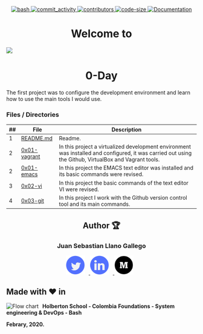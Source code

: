 

<p align="center">
     <p align="center">
          <a href="https://github.com/ellerbrock/open-source-badges/">
               <img alt="bash" src="https://badges.frapsoft.com/bash/v1/bash.png?v=103" target="_blank" />
          </a>
          <a href="https://github.com/EckoJuan/holbertonschool-zero_day/commits/master">
               <img alt="commit_activity" src="https://img.shields.io/github/commit-activity/y/EckoJuan/holbertonschool-zero_day" target="_blank" />
          </a>
          <a href="https://github.com/EckoJuan/holbertonschool-zero_day/graphs/contributors">
               <img alt="contributors" src="https://img.shields.io/github/contributors/EckoJuan/holbertonschool-zero_day" target="_blank" />
          </a>
          <a href="https://github.com/EckoJuan/holbertonschool-zero_day" target="_blank">
               <img alt="code-size" src="https://img.shields.io/github/languages/code-size/EckoJuan/holbertonschool-zero_day" />
          </a>
          <a href="https://github.com/EckoJuan/holbertonschool-zero_day" target="_blank">
               <img alt="Documentation" src="https://img.shields.io/badge/documentation-yes-brightgreen.svg" />
          </a>
     </p>
     <p align="center">
     <h1 align="center">Welcome to </h1>
     <img src="https://www.holbertonschool.com/holberton-logo.png"/>
     </p>
</p>

<h1 align="center">0-Day </h1>

The first project was to configure the development environment and learn how to use the main tools I would use.

### Files / Directories

##|File|Description
---|---|---
1|[README.md](./README.md)|Readme.
2|[0x01-vagrant](./0x00-vagrant)|In this project a virtualized development environment was installed and configured, it was carried out using the Github, VirtualBox and Vagrant tools.
2|[0x01-emacs](./0x01-emacs)|In this project the EMACS text editor was installed and its basic commands were revised.
3|[0x02-vi](./0x02-vi)|In this project the basic commands of the text editor VI were revised.
4|[0x03-git](./0x03-git)|In this project I work with the Github version control tool and its main commands.


<p align="center">
    <h2 align="center">Author 🏆</h2>
    <p align="center">
    <h3 align="center">Juan Sebastian Llano Gallego </h3>
      <p align="center">
        <a href="https://twitter.com/llanoJS" target="_blank">
            <img alt="twitter_page" src="https://raw.githubusercontent.com/EckoJuan/Readme_template/master/images/twitter.png" style="float: center; margin-right: 10px" height="50" width="50">
        </a>
        <a href="https://www.linkedin.com/in/juansllano/" target="_blank">
            <img alt="linkedin_page" src="https://raw.githubusercontent.com/EckoJuan/Readme_template/master/images/linkedin.png" style="float: center; margin-right: 10px" height="50"  width="50">
        </a>
        <a href="https://medium.com/@juanllano93" target="_blank">
            <img alt="medium_page" src="https://raw.githubusercontent.com/EckoJuan/Readme_template/master/images/medium.png" style="float: center; margin-right: 10px" height="50" width="50">
        </a>
      </p>
    </p>
</p>

## Made with :heart: in
<img src="https://www.holbertonschool.com/holberton-logo.png"
     alt="Flow chart"
     style="float: left; margin-right: 10px;">

__Holberton School - Colombia__
__Foundations - System engineering & DevOps - Bash__

__Febrary, 2020.__
